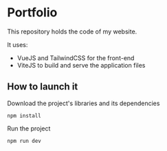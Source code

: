 # Portfolio

This repository holds the code of my website.

It uses:
* VueJS and TailwindCSS for the front-end
* ViteJS to build and serve the application files

## How to launch it

Download the project's libraries and its dependencies
```
npm install
```

Run the project
```
npm run dev
```

